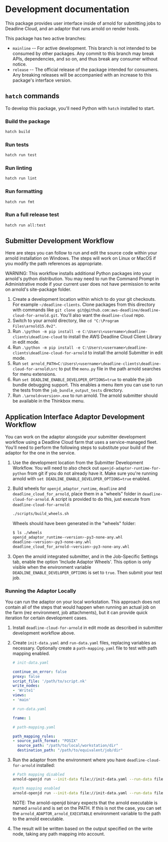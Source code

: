 # Development documentation

This package provides user interface inside of arnold for submitting jobs to Deadline Cloud, and
an adaptor that runs arnold on render hosts.

This package has two active branches:

- `mainline` -- For active development. This branch is not intended to be consumed by other packages. Any commit to this branch may break APIs, dependencies, and so on, and thus break any consumer without notice.
- `release` -- The official release of the package intended for consumers. Any breaking releases will be accompanied with an increase to this package's interface version.

## `hatch` commands

To develop this package, you'll need Python with `hatch` installed to start.

### Build the package

```bash
hatch build
```

### Run tests

```bash
hatch run test
```

### Run linting

```bash
hatch run lint
```

### Run formatting

```bash
hatch run fmt
```

### Run a full release test

```bash
hatch run all:test
```

## Submitter Development Workflow

Here are steps you can follow to run and edit the source code within your arnold installation on Windows. The steps
will work on Linux or MacOS if you modify the path references as appropriate.

WARNING: This workflow installs additional Python packages into your arnold's python distribution. You may need to run the Command Prompt in Administrative mode if your current user does not have permission to write on arnold's site-package folder.

1. Create a development location within which to do your git checkouts. For example `~/deadline-clients`. Clone packages from this directory with commands like `git clone git@github.com:aws-deadline/deadline-cloud-for-arnold.git`. You'll also want the `deadline-cloud` repo.
2. Switch to your arnold directory, like `cd "C:\Program Files\arnold15.0v2"`.
3. Run `.\python -m pip install -e C:\Users\<username>\deadline-clients\deadline-cloud` to install the AWS Deadline Cloud Client Library in edit mode.
4. Run `.\python -m pip install -e C:\Users\<username>\deadline-clients\deadline-cloud-for-arnold` to install the arnold Submitter in edit mode.
5. Run `set arnold_PATH=C:\Users\<username>\deadline-clients\deadline-cloud-for-arnold\src` to put the `menu.py` file in the path arnold searches for menu extensions.
6. Run `set DEADLINE_ENABLE_DEVELOPER_OPTIONS=true` to enable the job bundle debugging support. This enables a menu item you can use to run the tests from the `job_bundle_output_tests` directory.
7. Run `.\arnold<version>.exe` to run arnold. The arnold submitter should be available in the Thinkbox menu.

## Application Interface Adaptor Development Workflow

You can work on the adaptor alongside your submitter development workflow using a Deadline Cloud farm that uses a service-managed fleet. You'll need to perform the following steps to substitute your build of the adaptor for the one in the service.

1. Use the development location from the Submitter Development Workflow. You will need to also check out `openjd-adaptor-runtime-for-python` from git if you do not already have it. Make sure you're running arnold with `set DEADLINE_ENABLE_DEVELOPER_OPTIONS=true` enabled.
2. Build wheels for `openjd_adaptor_runtime`, `deadline` and `deadline_cloud_for_arnold`, place them in a "wheels" folder in `deadline-cloud-for-arnold`. A script is provided to do this, just execute from `deadline-cloud-for-arnold`:

   ```bash
   ./scripts/build_wheels.sh
   ```

   Wheels should have been generated in the "wheels" folder:

   ```bash
   $ ls ./wheels
   openjd_adaptor_runtime-<version>-py3-none-any.whl
   deadline-<version>-py3-none-any.whl
   deadline_cloud_for_arnold-<version>-py3-none-any.whl
   ```

3. Open the arnold integrated submitter, and in the Job-Specific Settings tab, enable the option 'Include Adaptor Wheels'. This option is only visible when the environment variable `DEADLINE_ENABLE_DEVELOPER_OPTIONS` is set to `true`. Then submit your test job.

### Running the Adaptor Locally

You can run the adaptor on your local workstation. This approach does not contain all of the steps that would happen when running an actual job on the farm (rez environment, job attachments), but it can provide quick iteration for certain development cases.

1. Install `deadline-cloud-for-arnold` in edit mode as described in submitter development workflow above.
2. Create `init-data.yaml` and `run-data.yaml` files, replacing variables as necessary. Optionally create a `path-mapping.yaml` file to test with path mapping enabled.

   ```yaml
   # init-data.yaml

   continue_on_error: false
   proxy: false
   script_file: '/path/to/script.nk'
   write_nodes:
   - 'Write1'
   views:
   - 'main'
   ```

   ```yaml
   # run-data.yaml

   frame: 1
   ```

   ```yaml
   # path-mapping.yaml

   path_mapping_rules:
   - source_path_format: "POSIX"
     source_path: "/path/to/local/workstation/dir"
     destination_path: "/path/to/equivalent/job/dir"
   ```

3. Run the adaptor from the environment where you have `deadline-cloud-for-arnold` installed:

   ```bash
   # Path mapping disabled
   arnold-openjd run --init-data file://init-data.yaml --run-data file://run-data.yaml

   #path mapping enabled
   arnold-openjd run --init-data file://init-data.yaml --run-data file://run-data.yaml --path-mapping-rules file://path-mapping.yaml
   ```

   NOTE: The arnold-openjd binary expects that the arnold executable is named `arnold` and is set on the PATH. If this is not the case, you can set the `arnold_ADAPTOR_arnold_EXECUTABLE` environment variable to the path to the arnold executable.

4. The result will be written based on the output specified on the write node, taking any path mapping into account.
